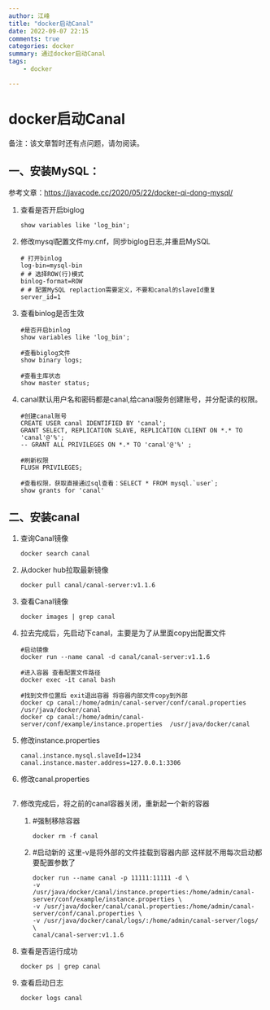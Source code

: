 ```yaml
---
author: 江峰
title: "docker启动Canal"
date: 2022-09-07 22:15
comments: true
categories: docker
summary: 通过docker启动Canal
tags: 
	- docker

---
```


# docker启动Canal

备注：该文章暂时还有点问题，请勿阅读。

## 一、安装MySQL：

参考文章：https://javacode.cc/2020/05/22/docker-qi-dong-mysql/

1. 查看是否开启biglog

   ```
   show variables like 'log_bin';
   ```

2. 修改mysql配置文件my.cnf，同步biglog日志,并重启MySQL

   ```
   # 打开binlog
   log-bin=mysql-bin
   # # 选择ROW(行)模式
   binlog-format=ROW
   # # 配置MySQL replaction需要定义，不要和canal的slaveId重复
   server_id=1
   ```

3. 查看binlog是否生效

   ```
   #是否开启binlog
   show variables like 'log_bin';
   
   #查看biglog文件
   show binary logs;
   
   #查看主库状态
   show master status;
   ```

4. canal默认用户名和密码都是canal,给canal服务创建账号，并分配读的权限。

   ```
   #创建canal账号
   CREATE USER canal IDENTIFIED BY 'canal';    
   GRANT SELECT, REPLICATION SLAVE, REPLICATION CLIENT ON *.* TO 'canal'@'%';  
   -- GRANT ALL PRIVILEGES ON *.* TO 'canal'@'%' ;  
   
   #刷新权限
   FLUSH PRIVILEGES; 
   
   #查看权限，获取直接通过sql查看：SELECT * FROM mysql.`user`;
   show grants for 'canal' 
   
   ```

## 二、安装canal

1. 查询Canal镜像

   ```
   docker search canal
   ```

2. 从docker hub拉取最新镜像

   ```
   docker pull canal/canal-server:v1.1.6
   ```

3. 查看Canal镜像

   ```
   docker images | grep canal
   ```

4. 拉去完成后，先启动下canal，主要是为了从里面copy出配置文件

   ```
   #启动镜像 
   docker run --name canal -d canal/canal-server:v1.1.6
   
   #进入容器 查看配置文件路径
   docker exec -it canal bash
    
   #找到文件位置后 exit退出容器 将容器内部文件copy到外部
   docker cp canal:/home/admin/canal-server/conf/canal.properties /usr/java/docker/canal
   docker cp canal:/home/admin/canal-server/conf/example/instance.properties  /usr/java/docker/canal
   ```

   

5. 修改instance.properties

   ```
   canal.instance.mysql.slaveId=1234
   canal.instance.master.address=127.0.0.1:3306
   
   ```

6. 修改canal.properties

   ```
   
   ```

7. 修改完成后，将之前的canal容器关闭，重新起一个新的容器

   1. #强制移除容器

      ```
      docker rm -f canal
      ```

   2. #启动新的 这里-v是将外部的文件挂载到容器内部 这样就不用每次启动都要配置参数了

      ```
      docker run --name canal -p 11111:11111 -d \
      -v /usr/java/docker/canal/instance.properties:/home/admin/canal-server/conf/example/instance.properties \
      -v /usr/java/docker/canal/canal.properties:/home/admin/canal-server/conf/canal.properties \
      -v /usr/java/docker/canal/logs/:/home/admin/canal-server/logs/ \
      canal/canal-server:v1.1.6
      ```

8. 查看是否运行成功

   ```
   docker ps | grep canal
   ```

9. 查看启动日志

   ```
   docker logs canal
   ```

   